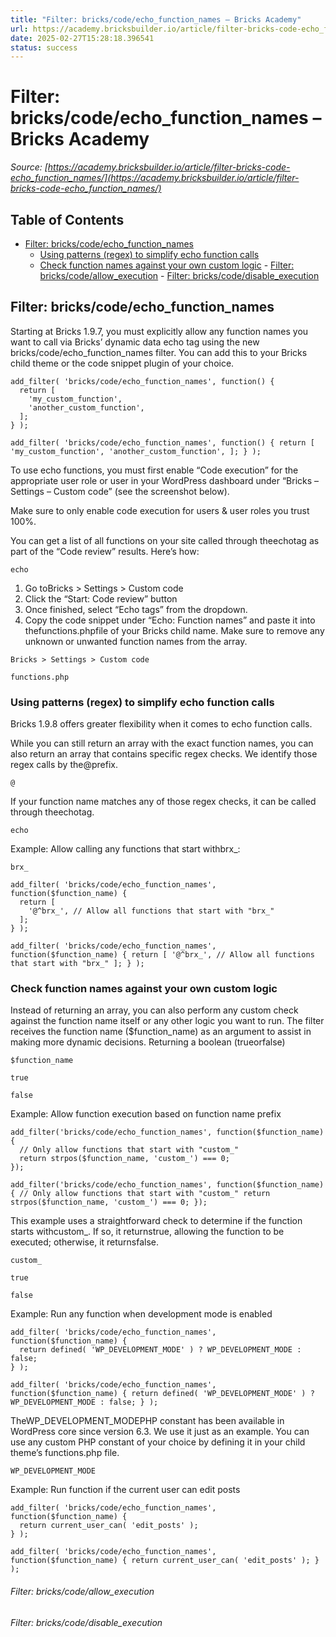 ```yaml
---
title: "Filter: bricks/code/echo_function_names – Bricks Academy"
url: https://academy.bricksbuilder.io/article/filter-bricks-code-echo_function_names/
date: 2025-02-27T15:28:18.396541
status: success
---
```


# Filter: bricks/code/echo_function_names – Bricks Academy

*Source: [https://academy.bricksbuilder.io/article/filter-bricks-code-echo_function_names/](https://academy.bricksbuilder.io/article/filter-bricks-code-echo_function_names/)*

## Table of Contents

- [Filter: bricks/code/echo_function_names](#filter-brickscodeechofunctionnames)
  - [Using patterns (regex) to simplify echo function calls](#using-patterns-regex-to-simplify-echo-function-calls)
  - [Check function names against your own custom logic](#check-function-names-against-your-own-custom-logic)
        - [Filter: bricks/code/allow_execution](#filter-brickscodeallowexecution)
        - [Filter: bricks/code/disable_execution](#filter-brickscodedisableexecution)

## Filter: bricks/code/echo_function_names

Starting at Bricks 1.9.7, you must explicitly allow any function names you want to call via Bricks’ dynamic data echo tag using the new bricks/code/echo_function_names filter. You can add this to your Bricks child theme or the code snippet plugin of your choice.

```
add_filter( 'bricks/code/echo_function_names', function() {
  return [
    'my_custom_function',
    'another_custom_function',
  ];
} );
```

`add_filter( 'bricks/code/echo_function_names', function() {
  return [
    'my_custom_function',
    'another_custom_function',
  ];
} );`

To use echo functions, you must first enable “Code execution” for the appropriate user role or user in your WordPress dashboard under “Bricks – Settings – Custom code” (see the screenshot below).

Make sure to only enable code execution for users & user roles you trust 100%.

You can get a list of all functions on your site called through theechotag as part of the “Code review” results. Here’s how:

`echo`

1. Go toBricks > Settings > Custom code
2. Click the “Start: Code review” button
3. Once finished, select “Echo tags” from the dropdown.
4. Copy the code snippet under “Echo: Function names” and paste it into thefunctions.phpfile of your Bricks child name. Make sure to remove any unknown or unwanted function names from the array.

`Bricks > Settings > Custom code`

`functions.php`

### Using patterns (regex) to simplify echo function calls

Bricks 1.9.8 offers greater flexibility when it comes to echo function calls.

While you can still return an array with the exact function names, you can also return an array that contains specific regex checks. We identify those regex calls by the@prefix.

`@`

If your function name matches any of those regex checks, it can be called through theechotag.

`echo`

Example: Allow calling any functions that start withbrx_:

`brx_`

```
add_filter( 'bricks/code/echo_function_names', function($function_name) {
  return [
    '@^brx_', // Allow all functions that start with "brx_"
  ];
} );
```

`add_filter( 'bricks/code/echo_function_names', function($function_name) {
  return [
    '@^brx_', // Allow all functions that start with "brx_"
  ];
} );`

### Check function names against your own custom logic

Instead of returning an array, you can also perform any custom check against the function name itself or any other logic you want to run. The filter receives the function name ($function_name) as an argument to assist in making more dynamic decisions. Returning a boolean (trueorfalse)

`$function_name`

`true`

`false`

Example: Allow function execution based on function name prefix

```
add_filter('bricks/code/echo_function_names', function($function_name) {
  // Only allow functions that start with "custom_"
  return strpos($function_name, 'custom_') === 0;
});
```

`add_filter('bricks/code/echo_function_names', function($function_name) {
  // Only allow functions that start with "custom_"
  return strpos($function_name, 'custom_') === 0;
});`

This example uses a straightforward check to determine if the function starts withcustom_. If so, it returnstrue, allowing the function to be executed; otherwise, it returnsfalse.

`custom_`

`true`

`false`

Example: Run any function when development mode is enabled

```
add_filter( 'bricks/code/echo_function_names', function($function_name) {
  return defined( 'WP_DEVELOPMENT_MODE' ) ? WP_DEVELOPMENT_MODE : false;
} );
```

`add_filter( 'bricks/code/echo_function_names', function($function_name) {
  return defined( 'WP_DEVELOPMENT_MODE' ) ? WP_DEVELOPMENT_MODE : false;
} );`

TheWP_DEVELOPMENT_MODEPHP constant has been available in WordPress core since version 6.3. We use it just as an example. You can use any custom PHP constant of your choice by defining it in your child theme’s functions.php file.

`WP_DEVELOPMENT_MODE`

Example: Run function if the current user can edit posts

```
add_filter( 'bricks/code/echo_function_names', function($function_name) {
  return current_user_can( 'edit_posts' );
} );
```

`add_filter( 'bricks/code/echo_function_names', function($function_name) {
  return current_user_can( 'edit_posts' );
} );`

###### Filter: bricks/code/allow_execution

###### Filter: bricks/code/disable_execution

